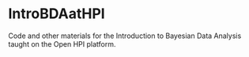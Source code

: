 # IntroBDAatHPI
Code and other materials for the Introduction to Bayesian Data Analysis taught on the Open HPI platform.
